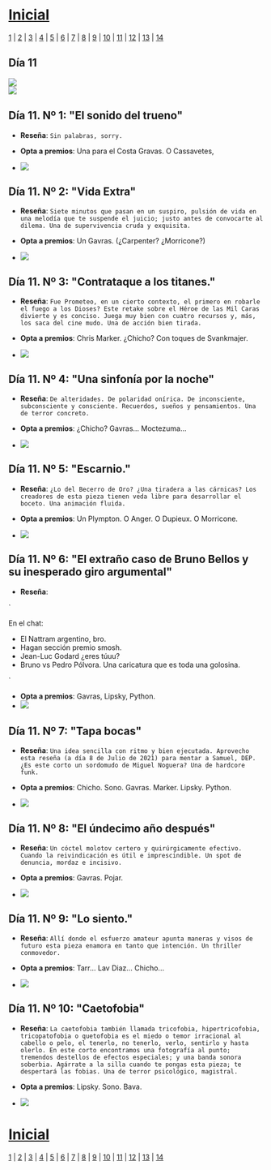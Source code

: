 # [Inicial](./index.md)

[1](dia1.md) | [2](dia2.md) | [3](dia3.md) | [4](dia4.md) | [5](dia5.md) | [6](dia6.md) | [7](dia7.md) | [8](dia8.md) | [9](dia9.md) | [10](dia10.md) | [11](dia11.md) | [12](dia12.md) | [13](dia13.md) | [14](dia14.md)
<h2>Día 11</h2>

![](dia11/0707210.png)  
![](dia11/0707210a.png)

## **Día 11. Nº 1: "__El sonido del trueno__"**
- **Reseña**: 
`
Sin palabras, sorry.
`

- **Opta a premios**: Una para el Costa Gravas. O Cassavetes,
- ![](dia11/0707211.png)




## **Día 11. Nº 2: "__Vida Extra__"**
- **Reseña**: 
`
Siete minutos que pasan en un suspiro, pulsión de vida en una melodía que te suspende el juicio; justo antes de convocarte al dilema. Una de supervivencia cruda y exquisita.
`

- **Opta a premios**: Un Gavras. (¿Carpenter? ¿Morricone?)
- ![](dia11/0707212.png)


## **Día 11. Nº 3: "__Contrataque a los titanes.__"**

- **Reseña**: 
`
Fue Prometeo, en un cierto contexto, el primero en robarle el fuego a los Dioses? Este retake sobre el Héroe de las Mil Caras divierte y es conciso. Juega muy bien con cuatro recursos y, más, los saca del cine mudo. Una de acción bien tirada.
`

- **Opta a premios**: Chris Marker. ¿Chicho? Con toques de Svankmajer.
- ![](dia11/0707213.png)


## **Día 11. Nº 4: "__Una sinfonía por la noche__"**
- **Reseña**: 
`
De alteridades. De polaridad onírica. De inconsciente, subconsciente y consciente. Recuerdos, sueños y pensamientos. Una de terror concreto.
`

- **Opta a premios**: ¿Chicho? Gavras... Moctezuma...
- ![](dia11/0707214.png)



## **Día 11. Nº 5: "__Escarnio.__"**
- **Reseña**: 
`
¿Lo del Becerro de Oro? ¿Una tiradera a las cárnicas? Los creadores de esta pieza tienen veda libre para desarrollar el boceto. Una animación fluida.
`

- **Opta a premios**: Un Plympton. O Anger. O Dupieux. O Morricone.
- ![](dia11/0707215.png)


## **Día 11. Nº 6: "__El extraño caso de Bruno Bellos y su inesperado giro argumental__"**
- **Reseña**: 

`

En el chat:
- El Nattram argentino, bro.
- Hagan sección premio smosh.
- Jean-Luc Godard ¿eres túuu?
- Bruno vs Pedro Pólvora. 
Una caricatura que es toda una golosina.

`

- **Opta a premios**: Gavras, Lipsky, Python.
- ![](dia11/0707216.png)


## **Día 11. Nº 7: "__Tapa bocas__"**
- **Reseña**: 
`
Una idea sencilla con ritmo y bien ejecutada. Aprovecho esta reseña (a día 8 de Julio de 2021) para mentar a Samuel, DEP. ¿Es este corto un sordomudo de Miguel Noguera? Una de hardcore funk.
`

- **Opta a premios**: Chicho. Sono. Gavras. Marker. Lipsky. Python.
- ![](dia11/0707217.png)


## **Día 11. Nº 8: "__El úndecimo año después__"**
- **Reseña**: 
`
Un cóctel molotov certero y quirúrgicamente efectivo. Cuando la reivindicación es útil e imprescindible. Un spot de denuncia, mordaz e incisivo.
`

- **Opta a premios**: Gavras. Pojar.
- ![](dia11/0707218.png)


## **Día 11. Nº 9: "__Lo siento.__"**
- **Reseña**: 
`
Allí donde el esfuerzo amateur apunta maneras y visos de futuro esta pieza enamora en tanto que intención. Un thriller conmovedor.
`

- **Opta a premios**: Tarr... Lav Diaz... Chicho...
- ![](dia11/0707219.png)

## **Día 11. Nº 10: "__Caetofobia__"**
- **Reseña**: 
`
La caetofobia también llamada tricofobia, hipertricofobia, tricopatofobia o quetofobia es el miedo o temor irracional al cabello o pelo, el tenerlo, no tenerlo, verlo, sentirlo y hasta olerlo. En este corto encontramos una fotografía al punto; tremendos destellos de efectos especiales; y una banda sonora soberbia. Agárrate a la silla cuando te pongas esta pieza; te despertará las fobias. Una de terror psicológico, magistral.
`

- **Opta a premios**: Lipsky. Sono. Bava.
- ![](dia11/07072110.png)

# [Inicial](./index.md)

[1](dia1.md) | [2](dia2.md) | [3](dia3.md) | [4](dia4.md) | [5](dia5.md) | [6](dia6.md) | [7](dia7.md) | [8](dia8.md) | [9](dia9.md) | [10](dia10.md) | [11](dia11.md) | [12](dia12.md) | [13](dia13.md) | [14](dia14.md)





